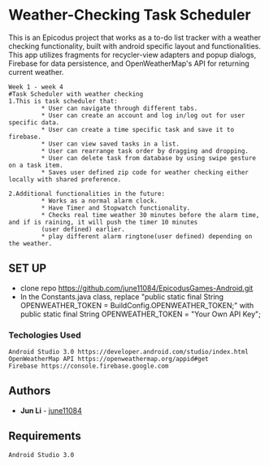 # Weather-Checking Task Scheduler

This is an Epicodus project that works as a to-do list tracker with a weather checking functionality, built with android specific layout and functionalities. This app utilizes fragments for recycler-view adapters and popup dialogs, Firebase for data persistence, and OpenWeatherMap's API for returning current weather.  

```
Week 1 - week 4
#Task Scheduler with weather checking
1.This is task scheduler that:
         * User can navigate through different tabs.
         * User can create an account and log in/log out for user specific data.
         * User can create a time specific task and save it to firebase.
         * User can view saved tasks in a list.
         * User can rearrange task order by dragging and dropping.
         * User can delete task from database by using swipe gesture on a task item.
         * Saves user defined zip code for weather checking either locally with shared preference.

2.Additional functionalities in the future:
         * Works as a normal alarm clock.
         * Have Timer and Stopwatch functionality.
         * Checks real time weather 30 minutes before the alarm time, and if is raining, it will push the timer 10 minutes
         (user defined) earlier.
         * play different alarm ringtone(user defined) depending on the weather.
```



## SET UP

* clone repo https://github.com/june11084/EpicodusGames-Android.git
* In the Constants.java class, replace "public static final String OPENWEATHER_TOKEN = BuildConfig.OPENWEATHER_TOKEN;"
   with public static final String OPENWEATHER_TOKEN = "Your Own API Key";

### Techologies Used
```
Android Studio 3.0 https://developer.android.com/studio/index.html
OpenWeatherMap API https://openweathermap.org/appid#get
Firebase https://console.firebase.google.com
```

## Authors
* **Jun Li** - [june11084](https://github.com/june11084)


## Requirements
```
Android Studio 3.0
```
